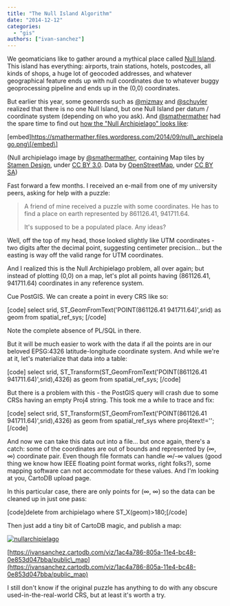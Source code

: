 ```yaml
---
title: "The Null Island Algorithm"
date: "2014-12-12"
categories: 
  - "gis"
authors: ["ivan-sanchez"]
---
```


We geomaticians like to gather around a mythical place called [Null Island](http://www.nullisland.com/). This island has everything: airports, train stations, hotels, postcodes, all kinds of shops, a huge lot of geocoded addresses, and whatever geographical feature ends up with null coordinates due to whatever buggy geoprocessing pipeline and ends up in the (0,0) coordinates.

But earlier this year, some geonerds such as [@mizmay](http://twitter.com/mizmay) and [@schuyler](http://twitter.com/schuyler) realized that there is no one Null Island, but one Null Island per datum / coordinate system (depending on who you ask). And [@smathermather](http://twitter.com/smathermather) had the spare time to find out [how the "Null Archipielago" looks like](http://smathermather.wordpress.com/2014/09/10/null-archipelago-null-islands-for-all-coordinate-reference-systems/):

\[embed\]https://smathermather.files.wordpress.com/2014/09/null\_archipelago.png\[/embed\]

(Null archipielago image by [@smathermather](http://twitter.com/smathermather), containing Map tiles by [Stamen Design](http://stamen.com), under [CC BY 3.0](http://creativecommons.org/licenses/by/3.0). Data by [OpenStreetMap](http://openstreetmap.org), under [CC BY SA](http://creativecommons.org/licenses/by-sa/3.0))

Fast forward a few months. I received an e-mail from one of my university peers, asking for help with a puzzle:

> A friend of mine received a puzzle with some coordinates. He has to find a place on earth represented by 861126.41, 941711.64.
> 
> It's supposed to be a populated place. Any ideas?

Well, off the top of my head, those looked slightly like UTM coordinates - two digits after the decimal point, suggesting centimeter precision... but the easting is way off the valid range for UTM coordinates.

And I realized this is the Null Archipielago problem, all over again; but instead of plotting (0,0) on a map, let's plot all points having (861126.41, 941711.64) coordinates in any reference system.

Cue PostGIS. We can create a point in every CRS like so:

\[code\] select srid, ST\_GeomFromText('POINT(861126.41 941711.64)',srid) as geom from spatial\_ref\_sys; \[/code\]

Note the complete absence of PL/SQL in there.

But it will be much easier to work with the data if all the points are in our beloved EPSG:4326 latitude-longitude coordinate system. And while we're at it, let's materialize that data into a table:

\[code\] select srid, ST\_Transform(ST\_GeomFromText('POINT(861126.41 941711.64)',srid),4326) as geom from spatial\_ref\_sys; \[/code\]

But there is a problem with this - the PostGIS query will crash due to some CRSs having an empty Proj4 string. This took me a while to trace and fix:

\[code\] select srid, ST\_Transform(ST\_GeomFromText('POINT(861126.41 941711.64)',srid),4326) as geom from spatial\_ref\_sys where proj4text!=''; \[/code\]

And now we can take this data out into a file... but once again, there's a catch: some of the coordinates are out of bounds and represented by (∞, ∞) coordinate pair. Even though file formats can handle ∞/-∞ values (good thing we know how IEEE floating point format works, right folks?), some mapping software can not accommodate for these values. And I'm looking at you, CartoDB upload page.

In this particular case, there are only points for (∞, ∞) so the data can be cleaned up in just one pass:

\[code\]delete from archipielago where ST\_X(geom)>180;\[/code\]

Then just add a tiny bit of CartoDB magic, and publish a map:

[![nullarchipielago](https://geomaticblog.files.wordpress.com/2014/12/nullarchipielago.png?w=285)](https://geomaticblog.files.wordpress.com/2014/12/nullarchipielago.png)

[https://ivansanchez.cartodb.com/viz/1ac4a786-805a-11e4-bc48-0e853d047bba/public\_map](https://ivansanchez.cartodb.com/viz/1ac4a786-805a-11e4-bc48-0e853d047bba/public_map)

I still don't know if the original puzzle has anything to do with any obscure used-in-the-real-world CRS, but at least it's worth a try.

